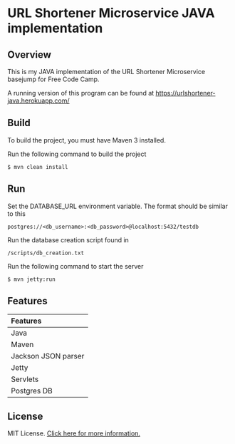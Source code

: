 # URL Shortener Microservice JAVA implementation

## Overview

This is my JAVA implementation of the URL Shortener Microservice basejump for Free Code Camp.

A running version of this program can be found at https://urlshortener-java.herokuapp.com/

## Build

To build the project, you must have Maven 3 installed.

Run the following command to build the project

    $ mvn clean install 

## Run

Set the DATABASE_URL environment variable.  The format should be similar to this 

    postgres://<db_username>:<db_password>@localhost:5432/testdb

Run the database creation script found in 

    /scripts/db_creation.txt

Run the following command to start the server 

    $ mvn jetty:run

## Features

| Features 
|:---------         
| Java           
| Maven  
| Jackson JSON parser
| Jetty         
| Servlets 
| Postgres DB 

## License

MIT License. [Click here for more information.](LICENSE.md)
